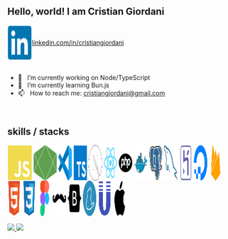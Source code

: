 ## Hello, world! I am Cristian Giordani 

<a href="https://linkedin.com/in/cristiangiordani" target="_blank">
  <img 
       align="left" alt="Linkedin" title="Linkedin" 
       height="80" width="55"
       src="https://raw.githubusercontent.com/devicons/devicon/master/icons/linkedin/linkedin-original.svg">
</a>
<br />

>[linkedin.com/in/cristiangiordani](https://linkedin.com/in/cristiangiordani)
>
<br />
<br />

- 🔭  &nbsp; I’m currently working on Node/TypeScript
- 🌱  &nbsp; I’m currently learning Bun.js
- 📫  &nbsp; How to reach me: cristiangiordani@gmail.com

<br />

## skills / stacks

<div style="display: inline;">
  
  <img 
       align="left" alt="Javascript" title="Javascript" 
       height="80" width="55"
       src="https://raw.githubusercontent.com/devicons/devicon/master/icons/javascript/javascript-plain.svg">
  <img 
       align="left" alt="NodeJS" title="Node.js" 
       height="80" width="60"
       src="https://raw.githubusercontent.com/devicons/devicon/master/icons/nodejs/nodejs-plain.svg">
  
</div>

<div style="display: inline">
  <img 
       align="center" alt="VSCode" title="VSCode" 
       height="80" width="30" 
       src="https://raw.githubusercontent.com/devicons/devicon/master/icons/vscode/vscode-original.svg">
  <img 
       align="center" alt="Typescript" title="Typescript" 
       height="80" width="30" 
       src="https://raw.githubusercontent.com/devicons/devicon/master/icons/typescript/typescript-plain.svg">
  <img 
       align="center" alt="NextJS" title="Next.js" 
       height="80" width="30"
       src="https://raw.githubusercontent.com/devicons/devicon/master/icons/nextjs/nextjs-line.svg">
  <img 
       align="center" alt="React" title="React" 
       height="80" width="30" 
       src="https://raw.githubusercontent.com/devicons/devicon/master/icons/react/react-original.svg">
  <img 
       align="center" alt="PHP" title="PHP" 
       height="80" width="30" 
       src="https://raw.githubusercontent.com/devicons/devicon/master/icons/php/php-plain.svg">
  <img 
       align="center" alt="Docker" title="Docker" 
       height="80" width="30" 
       src="https://raw.githubusercontent.com/devicons/devicon/master/icons/docker/docker-original.svg">
  <img 
       align="center" alt="Postgres" title="Postgres" 
       height="80" width="30" 
       src="https://raw.githubusercontent.com/devicons/devicon/master/icons/postgresql/postgresql-original.svg">
  <img 
       align="center" alt="MySQL" title="MySQL" 
       height="80" width="30" 
       src="https://raw.githubusercontent.com/devicons/devicon/master/icons/mysql/mysql-original.svg">
  <img 
       align="center" alt="Heroku" title="Heroku" 
       height="80" width="30" 
       src="https://raw.githubusercontent.com/devicons/devicon/master/icons/heroku/heroku-original.svg">
  <img 
       align="center" alt="Digital Ocean" title="Digital Ocean" 
       height="80" width="30" 
       src="https://raw.githubusercontent.com/devicons/devicon/master/icons/digitalocean/digitalocean-original.svg">
  <img 
       align="center" alt="Firebase" title="Firebase" 
       height="80" width="30" 
       src="https://raw.githubusercontent.com/devicons/devicon/master/icons/firebase/firebase-plain.svg">
  <img 
       align="center" alt="HTML" title="HTML" 
       height="80" width="30" 
       src="https://raw.githubusercontent.com/devicons/devicon/master/icons/html5/html5-original.svg">
  <img 
       align="center" alt="CSS" title="CSS" 
       height="80" width="30" 
       src="https://raw.githubusercontent.com/devicons/devicon/master/icons/css3/css3-original.svg">
  <img 
       align="center" alt="Figma" title="Figma" 
       height="80" width="30" 
       src="https://raw.githubusercontent.com/devicons/devicon/master/icons/figma/figma-original.svg">
  <img 
       align="center" alt="Handlebars" title="Handlebars" 
       height="80" width="30" 
       src="https://raw.githubusercontent.com/devicons/devicon/master/icons/handlebars/handlebars-original.svg">
  <img 
       align="center" alt="Bootstrap" title="Bootstrap" 
       height="80" width="30" 
       src="https://raw.githubusercontent.com/devicons/devicon/master/icons/bootstrap/bootstrap-plain.svg">
  <img 
       align="center" alt="Yarn" title="Yarn" 
       height="80" width="30" 
       src="https://raw.githubusercontent.com/devicons/devicon/master/icons/yarn/yarn-original.svg">
  <img 
       align="center" alt="Unix" title="Unix" 
       height="80" width="30" 
       src="https://raw.githubusercontent.com/devicons/devicon/master/icons/unix/unix-original.svg">
  <img 
       align="center" alt="Apple" title="Apple" 
       height="80" width="30" 
       src="https://raw.githubusercontent.com/devicons/devicon/master/icons/apple/apple-original.svg">
  
</div>

<br />
<br />

<div>
  <a href="https://github.com/CrisGiordani">
  <img height="180em" 
       src="https://github-readme-stats.vercel.app/api/top-langs/?username=crisgiordani&layout=compact&langs_count=7&theme=dracula"
  />
  <img height="180em" display="none" 
       src="https://github-readme-stats.vercel.app/api?username=crisgiordani&show_icons=true&theme=dracula&include_all_commits=true&count_private=true"
  />
</div>
